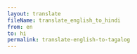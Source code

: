 ```yaml
--- 
layout: translate 
fileName: translate_english_to_hindi 
from: en
to: hi 
permalink: translate-english-to-tagalog
---
```

